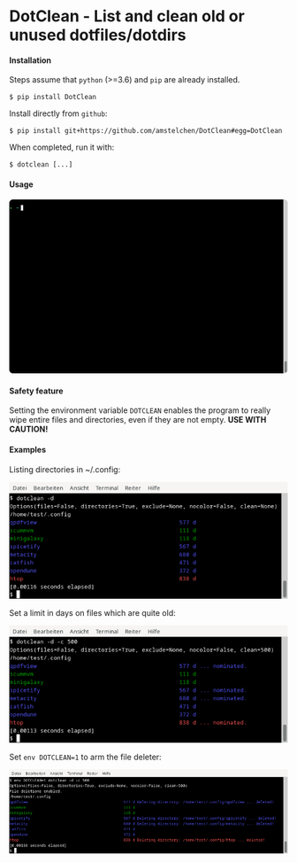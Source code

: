 # DotClean - List and clean old or unused dotfiles/dotdirs

#### Installation

Steps assume that `python` (>=3.6) and `pip` are already installed.


    $ pip install DotClean

Install directly from ``github``:


    $ pip install git+https://github.com/amstelchen/DotClean#egg=DotClean

When completed, run it with:

    $ dotclean [...]

#### Usage

![demo](./images/demo.gif)

#### Safety feature

Setting the environment variable `DOTCLEAN` enables the program to really wipe entire files and directories, even if they are not empty. __USE WITH CAUTION!__

#### Examples

Listing directories in ~/.config:

![screenshot-1](./images/screenshot-1.png)

Set a limit in days on files which are quite old:

![screenshot-2](./images/screenshot-2.png)

Set `env DOTCLEAN=1` to arm the file deleter:

![screenshot-3](./images/screenshot-3.png)

